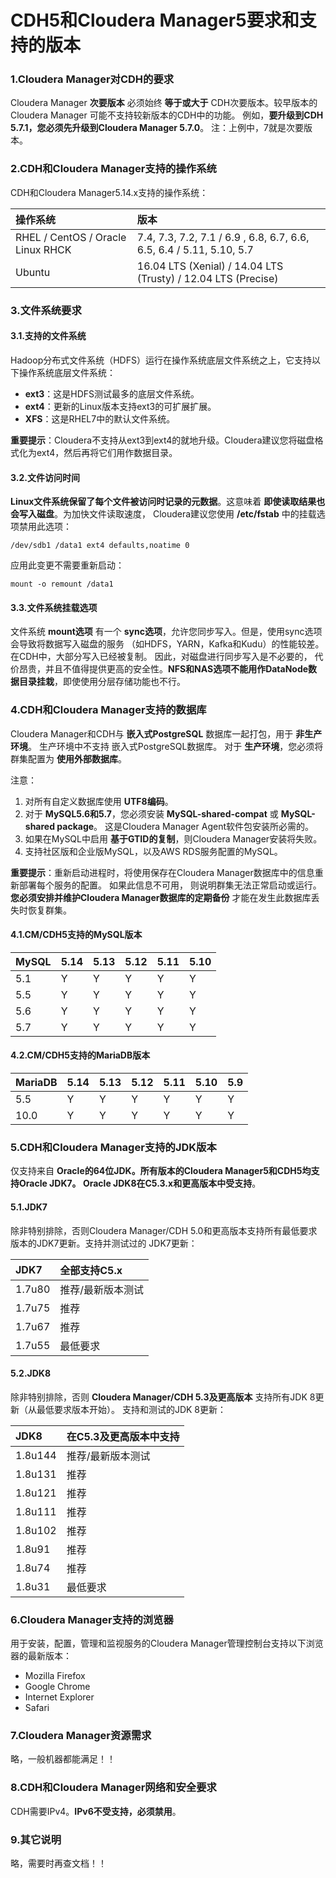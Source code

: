CDH5和Cloudera Manager5要求和支持的版本
=================================================================================
### 1.Cloudera Manager对CDH的要求
Cloudera Manager **次要版本** 必须始终 **等于或大于** CDH次要版本。较早版本的Cloudera Manager
可能不支持较新版本的CDH中的功能。 例如，**要升级到CDH 5.7.1，您必须先升级到Cloudera Manager 5.7.0**。
注：上例中，7就是次要版本。

### 2.CDH和Cloudera Manager支持的操作系统
CDH和Cloudera Manager5.14.x支持的操作系统：

| 操作系统 | 版本 |
| :------------- | :------------- |
| RHEL / CentOS / Oracle Linux RHCK | 7.4, 7.3, 7.2, 7.1 / 6.9 , 6.8, 6.7, 6.6, 6.5, 6.4 / 5.11, 5.10, 5.7 |
| Ubuntu | 16.04 LTS (Xenial) / 14.04 LTS (Trusty) / 12.04 LTS (Precise) |

### 3.文件系统要求

#### 3.1.支持的文件系统
Hadoop分布式文件系统（HDFS）运行在操作系统底层文件系统之上，它支持以下操作系统底层文件系统：
+ **ext3**：这是HDFS测试最多的底层文件系统。
+ **ext4**：更新的Linux版本支持ext3的可扩展扩展。
+ **XFS**：这是RHEL7中的默认文件系统。

**重要提示**：Cloudera不支持从ext3到ext4的就地升级。Cloudera建议您将磁盘格式化为ext4，然后再将它们用作数据目录。

#### 3.2.文件访问时间
**Linux文件系统保留了每个文件被访问时记录的元数据**。这意味着 **即使读取结果也会写入磁盘**。为加快文件读取速度，
Cloudera建议您使用 **/etc/fstab** 中的挂载选项禁用此选项：
```shell
/dev/sdb1 /data1 ext4 defaults,noatime 0
```
应用此变更不需要重新启动：
```shell
mount -o remount /data1
```

#### 3.3.文件系统挂载选项
文件系统 **mount选项** 有一个 **sync选项**，允许您同步写入。但是，使用sync选项会导致将数据写入磁盘的服务
（如HDFS，YARN，Kafka和Kudu）的性能较差。 在CDH中，大部分写入已经被复制。 因此，对磁盘进行同步写入是不必要的，
代价昂贵，并且不值得提供更高的安全性。**NFS和NAS选项不能用作DataNode数据目录挂栽**，即使使用分层存储功能也不行。

### 4.CDH和Cloudera Manager支持的数据库
Cloudera Manager和CDH与 **嵌入式PostgreSQL** 数据库一起打包，用于 **非生产环境**。 生产环境中不支持
嵌入式PostgreSQL数据库。 对于 **生产环境**，您必须将群集配置为 **使用外部数据库**。

注意：
1. 对所有自定义数据库使用 **UTF8编码**。
2. 对于 **MySQL5.6和5.7**，您必须安装 **MySQL-shared-compat** 或 **MySQL-shared package**。
这是Cloudera Manager Agent软件包安装所必需的。
3. 如果在MySQL中启用 **基于GTID的复制**，则Cloudera Manager安装将失败。
4. 支持社区版和企业版MySQL，以及AWS RDS服务配置的MySQL。

**重要提示**：重新启动进程时，将使用保存在Cloudera Manager数据库中的信息重新部署每个服务的配置。 如果此信息不可用，
则说明群集无法正常启动或运行。 **您必须安排并维护Cloudera Manager数据库的定期备份** 才能在发生此数据库丢失时恢复群集。

#### 4.1.CM/CDH5支持的MySQL版本

| MySQL | 5.14 | 5.13 | 5.12 | 5.11 | 5.10 |
| :---- | :--- | :----| :----| :----| :----|
| 5.1 | Y | Y | Y | Y | Y |
| 5.5 | Y | Y | Y | Y | Y |
| 5.6 | Y | Y | Y | Y | Y |
| 5.7 | Y | Y | Y | Y | Y |

#### 4.2.CM/CDH5支持的MariaDB版本

| MariaDB | 5.14 | 5.13 | 5.12 | 5.11 | 5.10 | 5.9 |
| :------ | :--- | :----| :----| :----| :----| :---|
| 5.5 | Y | Y | Y | Y | Y | Y |
| 10.0 | Y | Y | Y | Y | Y | Y |

### 5.CDH和Cloudera Manager支持的JDK版本
仅支持来自 **Oracle的64位JDK。所有版本的Cloudera Manager5和CDH5均支持Oracle JDK7。
Oracle JDK8在C5.3.x和更高版本中受支持**。

#### 5.1.JDK7
除非特别排除，否则Cloudera Manager/CDH 5.0和更高版本支持所有最低要求版本的JDK7更新。支持并测试过的
JDK7更新：

| JDK7 | 全部支持C5.x |
| :------------- | :------------- |
| 1.7u80         | 推荐/最新版本测试 |
| 1.7u75         | 推荐            |
| 1.7u67         | 推荐            |
| 1.7u55         | 最低要求         |

#### 5.2.JDK8
除非特别排除，否则 **Cloudera Manager/CDH 5.3及更高版本** 支持所有JDK 8更新（从最低要求版本开始）。
支持和测试的JDK 8更新：

| JDK8     | 在C5.3及更高版本中支持  |
| :------------- | :------------- |
| 1.8u144        | 推荐/最新版本测试 |
| 1.8u131        | 推荐  |
| 1.8u121        | 推荐  |
| 1.8u111        | 推荐  |
| 1.8u102        | 推荐  |
| 1.8u91         | 推荐  |
| 1.8u74         | 推荐  |
| 1.8u31         | 最低要求 |

### 6.Cloudera Manager支持的浏览器
用于安装，配置，管理和监视服务的Cloudera Manager管理控制台支持以下浏览器的最新版本：
+ Mozilla Firefox
+ Google Chrome
+ Internet Explorer
+ Safari

### 7.Cloudera Manager资源需求
略，一般机器都能满足！！

### 8.CDH和Cloudera Manager网络和安全要求
CDH需要IPv4。**IPv6不受支持，必须禁用**。

### 9.其它说明
略，需要时再查文档！！
